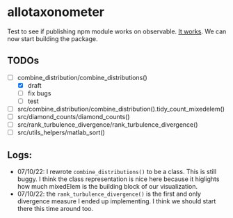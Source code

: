 # allotaxonometer

Test to see if publishing npm module works on observable. [It works](https://observablehq.com/d/3211a8bb562f87a8). We can now start building the package.

## TODOs

 - [ ] combine_distribution/combine_distributions()
   - [x] draft 
   - [ ] fix bugs
   - [ ] test
 - [ ] src/combine_distribution/combine_distribution().tidy_count_mixedelem()
 - [ ] src/diamond_counts/diamond_counts()
 - [ ] src/rank_turbulence_divergence/rank_turbulence_divergence()
 - [ ] src/utils_helpers/matlab_sort()
 
## Logs: 
 - 07/10/22: I rewrote `combine_distributions()` to be a class. This is still buggy. I think the class representation is nice here because it higlights how much mixedElem is the building block of our visualization.
 - 07/10/22: the `rank_turbulence_divergence()` is the first and only divergence measure I ended up implementing. I think we should start there this time around too.
